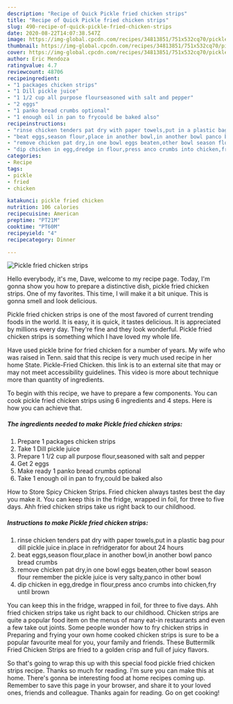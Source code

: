 ```yaml
---
description: "Recipe of Quick Pickle fried chicken strips"
title: "Recipe of Quick Pickle fried chicken strips"
slug: 490-recipe-of-quick-pickle-fried-chicken-strips
date: 2020-08-22T14:07:38.547Z
image: https://img-global.cpcdn.com/recipes/34813851/751x532cq70/pickle-fried-chicken-strips-recipe-main-photo.jpg
thumbnail: https://img-global.cpcdn.com/recipes/34813851/751x532cq70/pickle-fried-chicken-strips-recipe-main-photo.jpg
cover: https://img-global.cpcdn.com/recipes/34813851/751x532cq70/pickle-fried-chicken-strips-recipe-main-photo.jpg
author: Eric Mendoza
ratingvalue: 4.7
reviewcount: 48706
recipeingredient:
- "1 packages chicken strips"
- "1 Dill pickle juice"
- "1 1/2 cup all purpose flourseasoned with salt and pepper"
- "2 eggs"
- "1 panko bread crumbs optional"
- "1 enough oil in pan to frycould be baked also"
recipeinstructions:
- "rinse chicken tenders pat dry with paper towels,put in a plastic bag pour dill pickle juice in.place in refridgerator for about 24 hours"
- "beat eggs,season flour,place in another bowl,in another bowl panco bread crumbs"
- "remove chicken pat dry,in one bowl eggs beaten,other bowl season flour remember the pickle juice is very salty,panco in other bowl"
- "dip chicken in egg,dredge in flour,press anco crumbs into chicken,fry until brown"
categories:
- Recipe
tags:
- pickle
- fried
- chicken

katakunci: pickle fried chicken 
nutrition: 106 calories
recipecuisine: American
preptime: "PT21M"
cooktime: "PT60M"
recipeyield: "4"
recipecategory: Dinner

---
```



![Pickle fried chicken strips](https://img-global.cpcdn.com/recipes/34813851/751x532cq70/pickle-fried-chicken-strips-recipe-main-photo.jpg)

Hello everybody, it's me, Dave, welcome to my recipe page. Today, I'm gonna show you how to prepare a distinctive dish, pickle fried chicken strips. One of my favorites. This time, I will make it a bit unique. This is gonna smell and look delicious.

Pickle fried chicken strips is one of the most favored of current trending foods in the world. It is easy, it is quick, it tastes delicious. It is appreciated by millions every day. They're fine and they look wonderful. Pickle fried chicken strips is something which I have loved my whole life.

Have used pickle brine for fried chicken for a number of years. My wife who was raised in Tenn. said that this recipe is very much used recipe in her home State. Pickle-Fried Chicken. this link is to an external site that may or may not meet accessibility guidelines. This video is more about technique more than quantity of ingredients.


To begin with this recipe, we have to prepare a few components. You can cook pickle fried chicken strips using 6 ingredients and 4 steps. Here is how you can achieve that.

<!--inarticleads1-->

##### The ingredients needed to make Pickle fried chicken strips:

1. Prepare 1 packages chicken strips
1. Take 1 Dill pickle juice
1. Prepare 1 1/2 cup all purpose flour,seasoned with salt and pepper
1. Get 2 eggs
1. Make ready 1 panko bread crumbs optional
1. Take 1 enough oil in pan to fry,could be baked also


How to Store Spicy Chicken Strips. Fried chicken always tastes best the day you make it. You can keep this in the fridge, wrapped in foil, for three to five days. Ahh fried chicken strips take us right back to our childhood. 

<!--inarticleads2-->

##### Instructions to make Pickle fried chicken strips:

1. rinse chicken tenders pat dry with paper towels,put in a plastic bag pour dill pickle juice in.place in refridgerator for about 24 hours
1. beat eggs,season flour,place in another bowl,in another bowl panco bread crumbs
1. remove chicken pat dry,in one bowl eggs beaten,other bowl season flour remember the pickle juice is very salty,panco in other bowl
1. dip chicken in egg,dredge in flour,press anco crumbs into chicken,fry until brown


You can keep this in the fridge, wrapped in foil, for three to five days. Ahh fried chicken strips take us right back to our childhood. Chicken strips are quite a popular food item on the menus of many eat-in restaurants and even a few take out joints. Some people wonder how to fry chicken strips in Preparing and frying your own home cooked chicken strips is sure to be a popular favourite meal for you, your family and friends. These Buttermilk Fried Chicken Strips are fried to a golden crisp and full of juicy flavors. 

So that's going to wrap this up with this special food pickle fried chicken strips recipe. Thanks so much for reading. I'm sure you can make this at home. There's gonna be interesting food at home recipes coming up. Remember to save this page in your browser, and share it to your loved ones, friends and colleague. Thanks again for reading. Go on get cooking!
